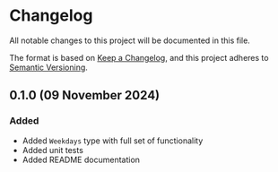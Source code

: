 # Changelog

[Keep a Changelog]:    https://keepachangelog.com/en/1.0.0/
[Semantic Versioning]: https://semver.org/spec/v2.0.0.html

All notable changes to this project will be documented in this file.

The format is based on [Keep a Changelog][], and this project adheres to
[Semantic Versioning][].


## 0.1.0 (09 November 2024)

### Added

  - Added `Weekdays` type with full set of functionality
  - Added unit tests
  - Added README documentation


